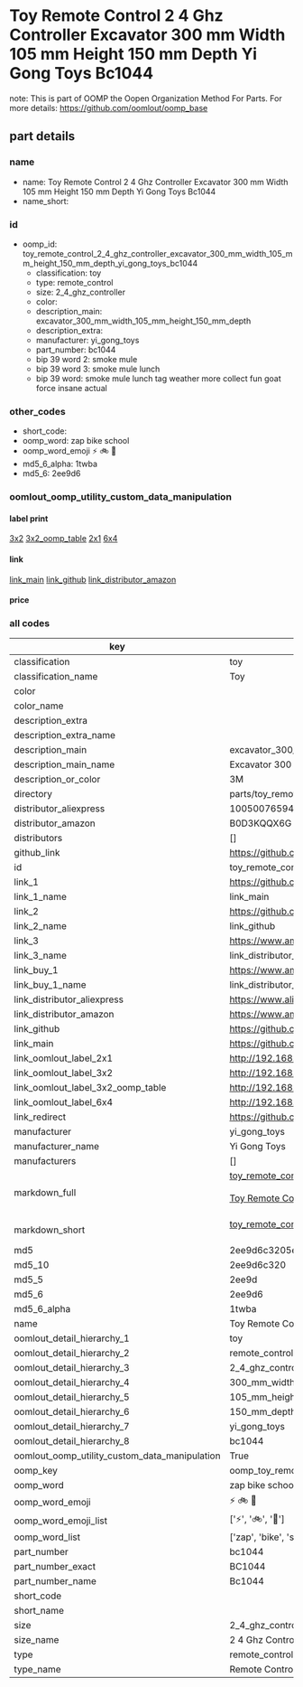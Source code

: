 # Toy Remote Control 2 4 Ghz Controller Excavator 300 mm Width 105 mm Height 150 mm Depth Yi Gong Toys Bc1044  

note: This is part of OOMP the Oopen Organization Method For Parts. For more details: https://github.com/oomlout/oomp_base

##  part details
  







### name
* name: Toy Remote Control 2 4 Ghz Controller Excavator 300 mm Width 105 mm Height 150 mm Depth Yi Gong Toys Bc1044
* name_short: 
### id
* oomp_id: toy_remote_control_2_4_ghz_controller_excavator_300_mm_width_105_mm_height_150_mm_depth_yi_gong_toys_bc1044
  * classification: toy
  * type: remote_control
  * size: 2_4_ghz_controller
  * color: 
  * description_main: excavator_300_mm_width_105_mm_height_150_mm_depth
  * description_extra: 
  * manufacturer: yi_gong_toys
  * part_number: bc1044
  * bip 39 word 2: smoke mule
  * bip 39 word 3: smoke mule lunch
  * bip 39 word: smoke mule lunch tag weather more collect fun goat force insane actual

### other_codes
* short_code: 
* oomp_word: zap bike school
* oomp_word_emoji :zap: :bike: :school:
* md5_6_alpha: 1twba
* md5_6: 2ee9d6






### oomlout_oomp_utility_custom_data_manipulation
#### label print
[3x2](http://192.168.1.245:1112/?label=oomp%201twba)
[3x2_oomp_table](http://192.168.1.108:1112/?label=oomp%201twba)
[2x1](http://192.168.1.242:1112/?label=oomp%201twba)
[6x4](http://192.168.1.55:1112/?label=oomp%201twba)    

#### link

[link_main](https://github.com/oomlout/oomlout_oomp_version_1_messy/tree/main/parts/toy_remote_control_2_4_ghz_controller_excavator_300_mm_width_105_mm_height_150_mm_depth_yi_gong_toys_bc1044) [link_github](https://github.com/oomlout/oomlout_oomp_version_1_messy/tree/main/parts/toy_remote_control_2_4_ghz_controller_excavator_300_mm_width_105_mm_height_150_mm_depth_yi_gong_toys_bc1044) [link_distributor_amazon](https://www.amazon.co.uk/dp/B0D3KQQX6G)                            

#### price







### all codes 
| key | value |  
| --- | --- |  
| classification | toy |  
| classification_name | Toy |  
| color |  |  
| color_name |  |  
| description_extra |  |  
| description_extra_name |  |  
| description_main | excavator_300_mm_width_105_mm_height_150_mm_depth |  
| description_main_name | Excavator 300 mm Width 105 mm Height 150 mm Depth |  
| description_or_color | 3M |  
| directory | parts/toy_remote_control_2_4_ghz_controller_excavator_300_mm_width_105_mm_height_150_mm_depth_yi_gong_toys_bc1044 |  
| distributor_aliexpress | 1005007659407993 |  
| distributor_amazon | B0D3KQQX6G |  
| distributors | [] |  
| github_link | https://github.com/oomlout/oomlout_oomp_part_src/tree/main/parts/toy_remote_control_2_4_ghz_controller_excavator_300_mm_width_105_mm_height_150_mm_depth_yi_gong_toys_bc1044 |  
| id | toy_remote_control_2_4_ghz_controller_excavator_300_mm_width_105_mm_height_150_mm_depth_yi_gong_toys_bc1044 |  
| link_1 | https://github.com/oomlout/oomlout_oomp_version_1_messy/tree/main/parts/toy_remote_control_2_4_ghz_controller_excavator_300_mm_width_105_mm_height_150_mm_depth_yi_gong_toys_bc1044 |  
| link_1_name | link_main |  
| link_2 | https://github.com/oomlout/oomlout_oomp_version_1_messy/tree/main/parts/toy_remote_control_2_4_ghz_controller_excavator_300_mm_width_105_mm_height_150_mm_depth_yi_gong_toys_bc1044 |  
| link_2_name | link_github |  
| link_3 | https://www.amazon.co.uk/dp/B0D3KQQX6G |  
| link_3_name | link_distributor_amazon |  
| link_buy_1 | https://www.amazon.co.uk/dp/B0D3KQQX6G |  
| link_buy_1_name | link_distributor_amazon |  
| link_distributor_aliexpress | https://www.aliexpress.com/item/1005007659407993.html |  
| link_distributor_amazon | https://www.amazon.co.uk/dp/B0D3KQQX6G |  
| link_github | https://github.com/oomlout/oomlout_oomp_version_1_messy/tree/main/parts/toy_remote_control_2_4_ghz_controller_excavator_300_mm_width_105_mm_height_150_mm_depth_yi_gong_toys_bc1044 |  
| link_main | https://github.com/oomlout/oomlout_oomp_version_1_messy/tree/main/parts/toy_remote_control_2_4_ghz_controller_excavator_300_mm_width_105_mm_height_150_mm_depth_yi_gong_toys_bc1044 |  
| link_oomlout_label_2x1 | http://192.168.1.242:1112/?label=oomp%201twba |  
| link_oomlout_label_3x2 | http://192.168.1.245:1112/?label=oomp%201twba |  
| link_oomlout_label_3x2_oomp_table | http://192.168.1.108:1112/?label=oomp%201twba |  
| link_oomlout_label_6x4 | http://192.168.1.55:1112/?label=oomp%201twba |  
| link_redirect | https://github.com/oomlout/oomlout_oomp_version_1_messy/tree/main/parts/toy_remote_control_2_4_ghz_controller_excavator_300_mm_width_105_mm_height_150_mm_depth_yi_gong_toys_bc1044 |  
| manufacturer | yi_gong_toys |  
| manufacturer_name | Yi Gong Toys |  
| manufacturers | [] |  
| markdown_full | [toy_remote_control_2_4_ghz_controller_excavator_300_mm_width_105_mm_height_150_mm_depth_yi_gong_toys_bc1044](none)<br>[](none)<br>[Toy Remote Control 2 4 Ghz Controller Excavator 300 Mm Width 105 Mm Height 150 Mm Depth Yi Gong Toys Bc1044](none)<br><br> |  
| markdown_short | [toy_remote_control_2_4_ghz_controller_excavator_300_mm_width_105_mm_height_150_mm_depth_yi_gong_toys_bc1044](none)<br><br> |  
| md5 | 2ee9d6c3205e05b23f7c5dd30a645666 |  
| md5_10 | 2ee9d6c320 |  
| md5_5 | 2ee9d |  
| md5_6 | 2ee9d6 |  
| md5_6_alpha | 1twba |  
| name | Toy Remote Control 2 4 Ghz Controller Excavator 300 mm Width 105 mm Height 150 mm Depth Yi Gong Toys Bc1044 |  
| oomlout_detail_hierarchy_1 | toy |  
| oomlout_detail_hierarchy_2 | remote_control |  
| oomlout_detail_hierarchy_3 | 2_4_ghz_controller |  
| oomlout_detail_hierarchy_4 | 300_mm_width |  
| oomlout_detail_hierarchy_5 | 105_mm_height |  
| oomlout_detail_hierarchy_6 | 150_mm_depth |  
| oomlout_detail_hierarchy_7 | yi_gong_toys |  
| oomlout_detail_hierarchy_8 | bc1044 |  
| oomlout_oomp_utility_custom_data_manipulation | True |  
| oomp_key | oomp_toy_remote_control_2_4_ghz_controller_excavator_300_mm_width_105_mm_height_150_mm_depth_yi_gong_toys_bc1044 |  
| oomp_word | zap bike school |  
| oomp_word_emoji | :zap: :bike: :school: |  
| oomp_word_emoji_list | [':zap:', ':bike:', ':school:'] |  
| oomp_word_list | ['zap', 'bike', 'school'] |  
| part_number | bc1044 |  
| part_number_exact | BC1044 |  
| part_number_name | Bc1044 |  
| short_code |  |  
| short_name |  |  
| size | 2_4_ghz_controller |  
| size_name | 2 4 Ghz Controller |  
| type | remote_control |  
| type_name | Remote Control |  
